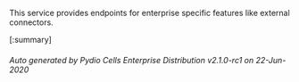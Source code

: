






This service provides endpoints for enterprise specific features like external connectors.

[:summary]

###### Auto generated by Pydio Cells Enterprise Distribution v2.1.0-rc1 on 22-Jun-2020
